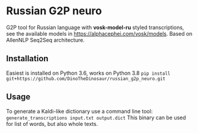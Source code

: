 # Russian G2P neuro
G2P tool for Russian language with **vosk-model-ru** styled transcriptions, see the available models in https://alphacephei.com/vosk/models. Based on AllenNLP Seq2Seq architecture.
## Installation
Easiest is installed on Python 3.6, works on Python 3.8
`pip install git+https://github.com/DinoTheDinosaur/russian_g2p_neuro.git`
## Usage
To generate a Kaldi-like dictionary use a command line tool:
`generate_transcriptions input.txt output.dict`
This binary can be used for list of words, but also whole texts.
